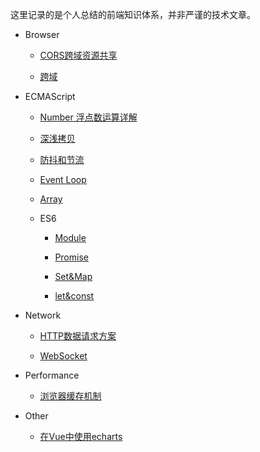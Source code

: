 这里记录的是个人总结的前端知识体系，并非严谨的技术文章。

+ Browser

    + [CORS跨域资源共享](https://github.com/webproblem/Blog/blob/master/%E5%89%8D%E7%AB%AF/Browser/CORS%E8%B7%A8%E5%9F%9F%E8%B5%84%E6%BA%90%E5%85%B1%E4%BA%AB.md)

    + [跨域](./Browser/CORS跨域资源共享.md)

+ ECMAScript

    + [Number 浮点数运算详解](./ECMAScript/Number浮点数运算详解.md)

    + [深浅拷贝](https://github.com/webproblem/Blog/blob/master/%E5%89%8D%E7%AB%AF/ECMAScript/%E6%B7%B1%E6%B5%85%E6%8B%B7%E8%B4%9D.md)

    + [防抖和节流](./ECMAScript/防抖和节流.md)

    + [Event Loop](https://github.com/webproblem/Blog/blob/master/%E5%89%8D%E7%AB%AF/ECMAScript/Event%20Loop.md)

    + [Array](https://github.com/webproblem/Blog/blob/master/%E5%89%8D%E7%AB%AF/ECMAScript/Array.md)

    + ES6
      * [Module](https://github.com/webproblem/Blog/blob/master/%E5%89%8D%E7%AB%AF/ECMAScript/ES6/Module.md)

      * [Promise](https://github.com/webproblem/Blog/blob/master/%E5%89%8D%E7%AB%AF/ECMAScript/ES6/Promise.md)

      * [Set&Map](https://github.com/webproblem/Blog/blob/master/%E5%89%8D%E7%AB%AF/ECMAScript/ES6/Set%26Map.md)

      * [let&const](https://github.com/webproblem/Blog/blob/master/%E5%89%8D%E7%AB%AF/ECMAScript/ES6/let%26const.md)

+ Network

    + [HTTP数据请求方案](https://github.com/webproblem/Blog/blob/master/%E5%89%8D%E7%AB%AF/Network/HTTP%E6%95%B0%E6%8D%AE%E8%AF%B7%E6%B1%82%E6%96%B9%E6%A1%88.md)

    + [WebSocket](https://github.com/webproblem/Blog/blob/master/%E5%89%8D%E7%AB%AF/Network/WebSocket.md)

+ Performance

    * [浏览器缓存机制](https://github.com/webproblem/Blog/blob/master/%E5%89%8D%E7%AB%AF/Performance/%E6%B5%8F%E8%A7%88%E5%99%A8%E7%BC%93%E5%AD%98%E6%9C%BA%E5%88%B6.md)
    
+ Other

    + [在Vue中使用echarts](./Other/在Vue中使用echarts.md)     